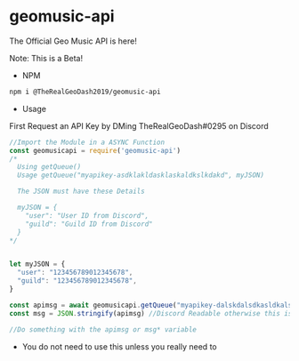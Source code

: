 # geomusic-api
The Official Geo Music API is here!

Note: This is a Beta!

* NPM
```sh
npm i @TheRealGeoDash2019/geomusic-api
```

* Usage

First Request an API Key by DMing TheRealGeoDash#0295 on Discord


```js
//Import the Module in a ASYNC Function
const geomusicapi = require('geomusic-api')
/*
  Using getQueue()
  Usage getQueue("myapikey-asdklakldasklaskaldkslkdakd", myJSON)

  The JSON must have these Details

  myJSON = {
    "user": "User ID from Discord",
    "guild": "Guild ID from Discord"
  }
*/


let myJSON = {
  "user": "123456789012345678",
  "guild": "123456789012345678",
}

const apimsg = await geomusicapi.getQueue("myapikey-dalskdalsdkasldkalsdkasldkalsdk", myJSON)
const msg = JSON.stringify(apimsg) //Discord Readable otherwise this is not needed

//Do something with the apimsg or msg* variable
```

* You do not need to use this unless you really need to
